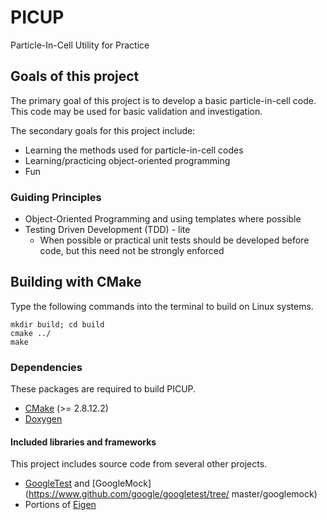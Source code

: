 # PICUP
Particle-In-Cell Utility for Practice

## Goals of this project
The primary goal of this project is to develop a basic particle-in-cell
code.
This code may be used for basic validation and investigation.

The secondary goals for this project include:
 * Learning the methods used for particle-in-cell codes
 * Learning/practicing object-oriented programming
 * Fun

### Guiding Principles
 * Object-Oriented Programming and using templates where possible
 * Testing Driven Development (TDD) - lite
   * When possible or practical unit tests should be developed before
     code, but this need not be strongly enforced

## Building with CMake
Type the following commands into the terminal to build on Linux systems.

    mkdir build; cd build
    cmake ../
    make

### Dependencies
These packages are required to build PICUP.
 * [CMake](https://www.cmake.org/) (>= 2.8.12.2)
 * [Doxygen](https://www.doxygen.org/)

#### Included libraries and frameworks
This project includes source code from several other projects.
 * [GoogleTest](https://www.github.com/google/googletest)
   and [GoogleMock](https://www.github.com/google/googletest/tree/
   master/googlemock)
 * Portions of [Eigen](http://www.eigen.tuxfamily.org/)
